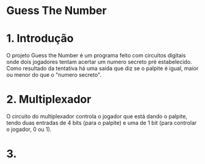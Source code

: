 # Guess The Number 

# 1. Introdução
  O projeto Guess the Number é um programa feito com circuitos digitais onde dois jogadores tentam acertar um numero secreto pré estabelecido. Como resultado da tentativa há uma saida que diz se o palpite é igual, maior ou menor do que o "numero secreto".

# 2. Multiplexador
  O circuito do multiplexador controla o jogador que está dando o palpite, tendo duas entradas de 4 bits (para o palpite) e uma de 1 bit (para controlar o jogador, 0 ou 1).

# 3. 
